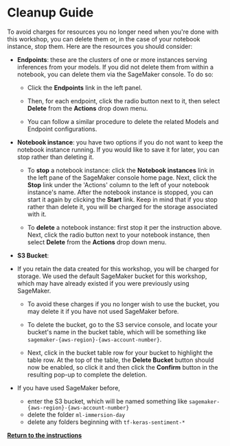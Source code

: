 
# Cleanup Guide

To avoid charges for resources you no longer need when you're done with this workshop, you can delete them or, in the case of your notebook instance, stop them.  Here are the resources you should consider:

- **Endpoints**:  these are the clusters of one or more instances serving inferences from your models. If you did not delete them from within a notebook, you can delete them via the SageMaker console.  To do so:

  - Click the **Endpoints** link in the left panel.  
  
  - Then, for each endpoint, click the radio button next to it, then select **Delete** from the **Actions** drop down menu. 
  
  - You can follow a similar procedure to delete the related Models and Endpoint configurations.


- **Notebook instance**:  you have two options if you do not want to keep the notebook instance running. If you would like to save it for later, you can stop rather than deleting it. 

  - To **stop** a notebook instance:  click the **Notebook instances** link in the left pane of the SageMaker console home page. Next, click the **Stop** link under the 'Actions' column to the left of your notebook instance's name.  After the notebook instance is stopped, you can start it again by clicking the **Start** link.  Keep in mind that if you stop rather than delete it, you will be charged for the storage associated with it.  

  - To **delete** a notebook instance:  first stop it per the instruction above. Next, click the radio button next to your notebook instance, then select **Delete** from the **Actions** drop down menu. 
  
  
- **S3 Bucket**:  
- If you retain the data created for this workshop, you will be charged for storage. We used the default SageMaker bucket for this workshop, which may have already existed if you were previously using SageMaker. 

    - To avoid these charges if you no longer wish to use the bucket, you may delete it if you have not used SageMaker before. 

    - To delete the bucket, go to the S3 service console, and locate your bucket's name in the bucket table, which will be something like `sagemaker-{aws-region}-{aws-account-number}`. 

    - Next, click in the bucket table row for your bucket to highlight the table row. At the top of the table, the **Delete Bucket** button should now be enabled, so click it and then click the **Confirm** button in the resulting pop-up to complete the deletion.  

- If you have used SageMaker before, 
    - enter the S3 bucket, which will be named something like `sagemaker-{aws-region}-{aws-account-number}`
    - delete the folder `ml-immersion-day`
    - delete any folders beginning with `tf-keras-sentiment-*`

[**Return to the instructions**](../)
